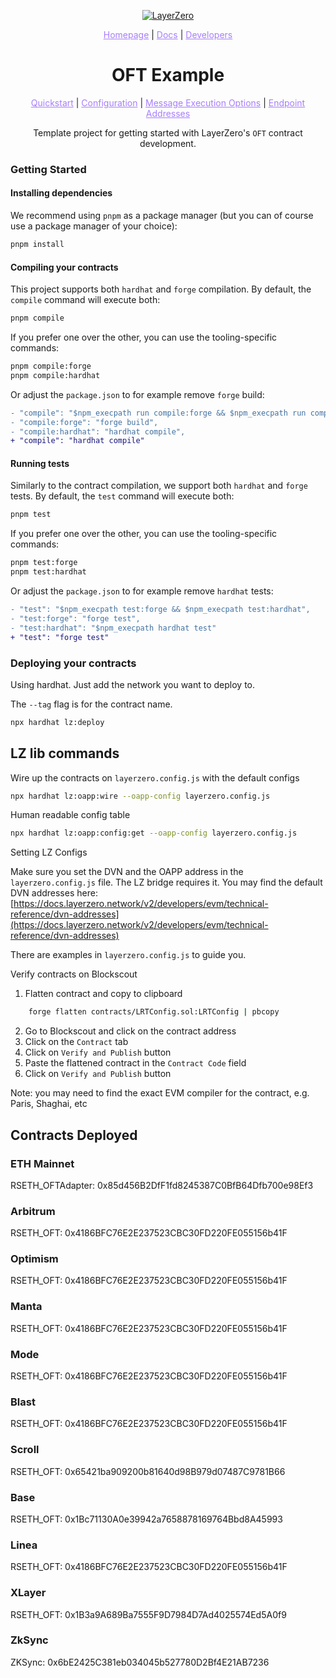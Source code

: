 <p align="center">
  <a href="https://layerzero.network">
    <img alt="LayerZero" style="max-width: 500px" src="https://d3a2dpnnrypp5h.cloudfront.net/bridge-app/lz.png"/>
  </a>
</p>

<p align="center">
  <a href="https://layerzero.network" style="color: #a77dff">Homepage</a> | <a href="https://docs.layerzero.network/" style="color: #a77dff">Docs</a> | <a href="https://layerzero.network/developers" style="color: #a77dff">Developers</a>
</p>

<h1 align="center">OFT Example</h1>

<p align="center">
  <a href="https://docs.layerzero.network/contracts/oft" style="color: #a77dff">Quickstart</a> | <a href="https://docs.layerzero.network/contracts/oapp-configuration" style="color: #a77dff">Configuration</a> | <a href="https://docs.layerzero.network/contracts/options" style="color: #a77dff">Message Execution Options</a> | <a href="https://docs.layerzero.network/contracts/endpoint-addresses" style="color: #a77dff">Endpoint Addresses</a>
</p>

<p align="center">Template project for getting started with LayerZero's <code>OFT</code> contract development.</p>

### Getting Started

#### Installing dependencies

We recommend using `pnpm` as a package manager (but you can of course use a package manager of your choice):

```bash
pnpm install
```

#### Compiling your contracts

This project supports both `hardhat` and `forge` compilation. By default, the `compile` command will execute both:

```bash
pnpm compile
```

If you prefer one over the other, you can use the tooling-specific commands:

```bash
pnpm compile:forge
pnpm compile:hardhat
```

Or adjust the `package.json` to for example remove `forge` build:

```diff
- "compile": "$npm_execpath run compile:forge && $npm_execpath run compile:hardhat",
- "compile:forge": "forge build",
- "compile:hardhat": "hardhat compile",
+ "compile": "hardhat compile"
```

#### Running tests

Similarly to the contract compilation, we support both `hardhat` and `forge` tests. By default, the `test` command will execute both:

```bash
pnpm test
```

If you prefer one over the other, you can use the tooling-specific commands:

```bash
pnpm test:forge
pnpm test:hardhat
```

Or adjust the `package.json` to for example remove `hardhat` tests:

```diff
- "test": "$npm_execpath test:forge && $npm_execpath test:hardhat",
- "test:forge": "forge test",
- "test:hardhat": "$npm_execpath hardhat test"
+ "test": "forge test"
```

### Deploying your contracts

Using hardhat. Just add the network you want to deploy to.

The `--tag` flag is for the contract name.

```bash
npx hardhat lz:deploy
```

## LZ lib commands

Wire up the contracts on `layerzero.config.js` with the default configs

```bash
npx hardhat lz:oapp:wire --oapp-config layerzero.config.js
```

Human readable config table

```bash
npx hardhat lz:oapp:config:get --oapp-config layerzero.config.js
```

Setting LZ Configs

Make sure you set the DVN and the OAPP address in the `layerzero.config.js` file. The LZ bridge requires it. You may find the default DVN addresses here: [https://docs.layerzero.network/v2/developers/evm/technical-reference/dvn-addresses](https://docs.layerzero.network/v2/developers/evm/technical-reference/dvn-addresses)

There are examples in `layerzero.config.js` to guide you.

Verify contracts on Blockscout

1. Flatten contract and copy to clipboard

```bash
    forge flatten contracts/LRTConfig.sol:LRTConfig | pbcopy
```

2. Go to Blockscout and click on the contract address
3. Click on the `Contract` tab
4. Click on `Verify and Publish` button
5. Paste the flattened contract in the `Contract Code` field
6. Click on `Verify and Publish` button

Note: you may need to find the exact EVM compiler for the contract, e.g. Paris, Shaghai, etc

## Contracts Deployed

### ETH Mainnet

RSETH_OFTAdapter: 0x85d456B2DfF1fd8245387C0BfB64Dfb700e98Ef3

### Arbitrum

RSETH_OFT: 0x4186BFC76E2E237523CBC30FD220FE055156b41F

### Optimism

RSETH_OFT: 0x4186BFC76E2E237523CBC30FD220FE055156b41F

### Manta

RSETH_OFT: 0x4186BFC76E2E237523CBC30FD220FE055156b41F

### Mode

RSETH_OFT: 0x4186BFC76E2E237523CBC30FD220FE055156b41F

### Blast

RSETH_OFT: 0x4186BFC76E2E237523CBC30FD220FE055156b41F

### Scroll

RSETH_OFT: 0x65421ba909200b81640d98B979d07487C9781B66

### Base

RSETH_OFT: 0x1Bc71130A0e39942a7658878169764Bbd8A45993

### Linea

RSETH_OFT: 0x4186BFC76E2E237523CBC30FD220FE055156b41F

### XLayer

RSETH_OFT: 0x1B3a9A689Ba7555F9D7984D7Ad4025574Ed5A0f9

### ZkSync

ZKSync: 0x6bE2425C381eb034045b527780D2Bf4E21AB7236
